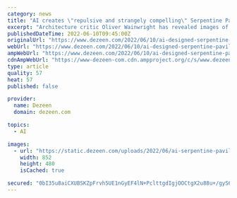 ```yaml
---
category: news
title: "AI creates \"repulsive and strangely compelling\" Serpentine Pavilion"
excerpt: "Architecture critic Oliver Wainwright has revealed images of an artificial intelligence-envisioned Serpentine Pavilion."
publishedDateTime: 2022-06-10T09:45:00Z
originalUrl: "https://www.dezeen.com/2022/06/10/ai-designed-serpentine-pavilion/"
webUrl: "https://www.dezeen.com/2022/06/10/ai-designed-serpentine-pavilion/"
ampWebUrl: "https://www.dezeen.com/2022/06/10/ai-designed-serpentine-pavilion/amp/"
cdnAmpWebUrl: "https://www-dezeen-com.cdn.ampproject.org/c/s/www.dezeen.com/2022/06/10/ai-designed-serpentine-pavilion/amp/"
type: article
quality: 57
heat: 57
published: false

provider:
  name: Dezeen
  domain: dezeen.com

topics:
  - AI

images:
  - url: "https://static.dezeen.com/uploads/2022/06/ai-serpentine-pavilion-hero_dezeen_1704_col_0-852x480.jpg"
    width: 852
    height: 480
    isCached: true

secured: "0bI35u8aiCXUBSKZpFrvh5UE1nGyEF4lN+PclttgdIgjOOCtgX2u88u+/gyS65Z4Ck7eTUmTXDKqnQBNA4EBB+uf3fMfnTv4ToSA+hqDQTdfICfdfy9rsOaiNZSuZoJayK2NMQ3TagBDyFNFFeEhFM5cP9Ue0fpEaJhOKutuIq8J02XDizrx5qRK3f9n1qbyoaQ1eMiaIn0KmWbXOp8iIE1uAatJIPExkoOQqiE/X7N/2G6R40vRvW6T1G7inRP/owZTroCaQSYGtcwhBVuDu4yWs2QwE2edlNcEg2cK/PIAHh9I/7S4xzlRfh54+vSY/yVuEc+IAfsYNCmBeNEQWGCjIRBgEuTsmDiZl2fBCHk=;Vr7F44uAQYScvsaebIg7vA=="
---
```


